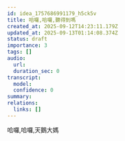 ```yaml
---
id: idea_1757686991179_h5ck5v
title: 哈囉,哈囉,聽得到嗎
created_at: 2025-09-12T14:23:11.179Z
updated_at: 2025-09-13T01:14:08.374Z
status: draft
importance: 3
tags: []
audio:
  url: 
  duration_sec: 0
transcript:
  model: 
  confidence: 0
summary: 
relations:
  links: []
---
```




哈囉,哈囉,天鵝大媽